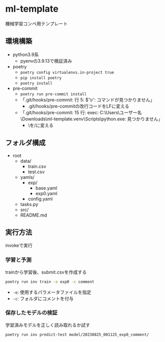 # ml-template
機械学習コンペ用テンプレート

## 環境構築
- python3.9系
    - pyenvの3.9.13で検証済み
- poetry
    - `poetry config virtualenvs.in-project true`
    - `pip install poetry`
    - `poetry install`
- pre-commit
    - `poetry run pre-commit install`
    - 「.git/hooks/pre-commit: 行 5: $'\r': コマンドが見つかりません」
        - .git/hooks/pre-commitの改行コードをLFに変える
    - 「.git/hooks/pre-commit: 15 行: exec: C:\Users\ユーザー名\Downloads\ml-template\.venv\Scripts\python.exe: 見つかりません」
        - \を/に変える

## フォルダ構成
- root
    - data/
        - train.csv
        - test.csv
    - yamls/
        - exp/
            - base.yaml
            - exp0.yaml
        - config.yaml
    - tasks.py
    - src/
    - README.md


## 実行方法
invokeで実行

### 学習と予測
trainから学習後、submit.csvを作成する

```sh
poetry run inv train -e exp0 -c comment
```

- `-e`: 使用するパラメータファイルを指定
- `-c`: フォルダにコメントを付与

### 保存したモデルの検証
学習済みモデルを正しく読み取れるか試す

```sh
poetry run inv predict-test model/20230825_001125_exp0_comment/
```
